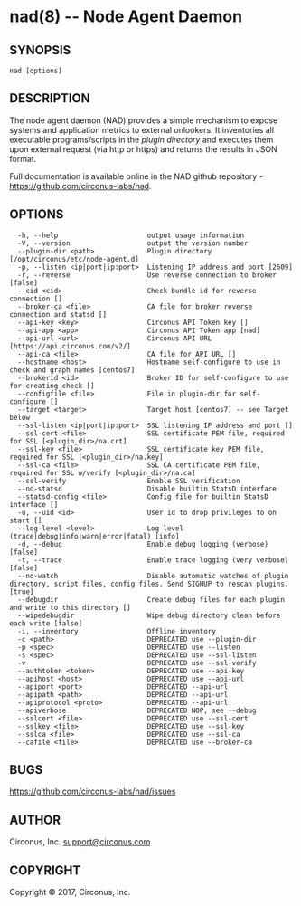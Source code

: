 # nad(8) -- Node Agent Daemon

## SYNOPSIS

`nad [options]`

## DESCRIPTION

The node agent daemon (NAD) provides a simple mechanism to expose systems and application metrics to external onlookers. It inventories all executable programs/scripts in the *plugin directory* and executes them upon external request (via http or https) and returns the results in JSON format.

Full documentation is available online in the NAD github repository - https://github.com/circonus-labs/nad.

## OPTIONS

```
  -h, --help                      output usage information
  -V, --version                   output the version number
  --plugin-dir <path>             Plugin directory [/opt/circonus/etc/node-agent.d]
  -p, --listen <ip|port|ip:port>  Listening IP address and port [2609]
  -r, --reverse                   Use reverse connection to broker [false]
  --cid <cid>                     Check bundle id for reverse connection []
  --broker-ca <file>              CA file for broker reverse connection and statsd []
  --api-key <key>                 Circonus API Token key []
  --api-app <app>                 Circonus API Token app [nad]
  --api-url <url>                 Circonus API URL [https://api.circonus.com/v2/]
  --api-ca <file>                 CA file for API URL []
  --hostname <host>               Hostname self-configure to use in check and graph names [centos7]
  --brokerid <id>                 Broker ID for self-configure to use for creating check []
  --configfile <file>             File in plugin-dir for self-configure []
  --target <target>               Target host [centos7] -- see Target below
  --ssl-listen <ip|port|ip:port>  SSL listening IP address and port []
  --ssl-cert <file>               SSL certificate PEM file, required for SSL [<plugin_dir>/na.crt]
  --ssl-key <file>                SSL certificate key PEM file, required for SSL [<plugin_dir>/na.key]
  --ssl-ca <file>                 SSL CA certificate PEM file, required for SSL w/verify [<plugin_dir>/na.ca]
  --ssl-verify                    Enable SSL verification
  --no-statsd                     Disable builtin StatsD interface
  --statsd-config <file>          Config file for builtin StatsD interface []
  -u, --uid <id>                  User id to drop privileges to on start []
  --log-level <level>             Log level (trace|debug|info|warn|error|fatal) [info]
  -d, --debug                     Enable debug logging (verbose) [false]
  -t, --trace                     Enable trace logging (very verbose) [false]
  --no-watch                      Disable automatic watches of plugin directory, script files, config files. Send SIGHUP to rescan plugins. [true]
  --debugdir                      Create debug files for each plugin and write to this directory []
  --wipedebugdir                  Wipe debug directory clean before each write [false]
  -i, --inventory                 Offline inventory
  -c <path>                       DEPRECATED use --plugin-dir
  -p <spec>                       DEPRECATED use --listen
  -s <spec>                       DEPRECATED use --ssl-listen
  -v                              DEPRECATED use --ssl-verify
  --authtoken <token>             DEPRECATED use --api-key
  --apihost <host>                DEPRECATED use --api-url
  --apiport <port>                DEPRECATED --api-url
  --apipath <path>                DEPRECATED --api-url
  --apiprotocol <proto>           DEPRECATED --api-url
  --apiverbose                    DEPRECATED NOP, see --debug
  --sslcert <file>                DEPRECATED use --ssl-cert
  --sslkey <file>                 DEPRECATED use --ssl-key
  --sslca <file>                  DEPRECATED use --ssl-ca
  --cafile <file>                 DEPRECATED use --broker-ca
```

## BUGS

https://github.com/circonus-labs/nad/issues

## AUTHOR
Circonus, Inc. <support@circonus.com>

## COPYRIGHT
Copyright &copy; 2017, Circonus, Inc.
